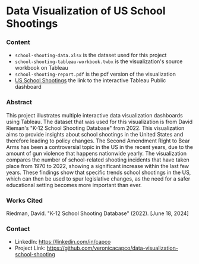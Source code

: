 # Data Visualization of US School Shootings

### Content
- `school-shooting-data.xlsx` is the dataset used for this project
- `school-shooting-tableau-workbook.twbx` is the visualization's source workbook on Tableau
- `school-shooting-report.pdf` is the pdf version of the visualization
- [US School Shootings](https://public.tableau.com/app/profile/veronica.capco/viz/USSchoolShootings_17196258283280/USSchoolShootings) the link to the interactive Tableau Public dashboard

### Abstract
This project illustrates multiple interactive data visualization dashboards using Tableau. The dataset that was used for this visualization is from David Rieman's "K-12 School Shooting Database" from 2022. This visualization aims to provide insights about school shootings in the United States and therefore leading to policy changes. The Second Amendment Right to Bear Arms has been a controversial topic in the US in the recent years, due to the amount of gun violence that happens nationwide yearly. The visualization compares the number of school-related shooting incidents that have taken place from 1970 to 2022, showing a significant increase within the last few years. These findings show that specific trends school shootings in the US, which can then be used to spur legislative changes, as the need for a safer educational setting becomes more important than ever.

### Works Cited
Riedman, David. "K-12 School Shooting Database" (2022). [June 18, 2024]

### Contact
- LinkedIn: https://linkedin.com/in/capco
- Project Link: https://github.com/veronicacapco/data-visualization-school-shooting
